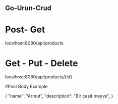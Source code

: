 ## Go-Urun-Crud

# Post- Get
localhost:8080/api/products

# Get - Put - Delete
localhost:8080/api/products/{id}

#Post Body Example

{
    "name": "Armut",
    "description": "Bir çeşit meyve",
}

